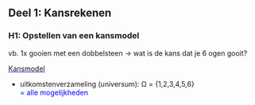## Deel 1: Kansrekenen

### H1: Opstellen van een kansmodel

vb. 1x gooien met een dobbelsteen &rarr; wat is de kans dat je 6 ogen gooit?

<u style="text-decoration:underline; text-decoration-color: blue;">Kansmodel</u>

- uitkomstenverzameling (universum): Ω = {1,2,3,4,5,6} <div style="color:blue"> = alle mogelijkheden</div>
